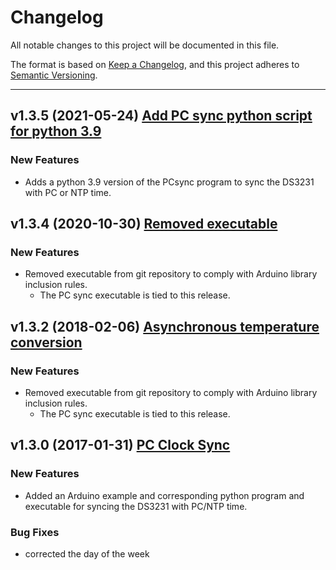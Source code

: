 # Changelog
All notable changes to this project will be documented in this file.

The format is based on [Keep a Changelog](https://keepachangelog.com/en/1.0.0/),
and this project adheres to [Semantic Versioning](https://semver.org/spec/v2.0.0.html).

****

## v1.3.5 (2021-05-24) [Add PC sync python script for python 3.9](https://github.com/EnviroDIY/Sodaq_DS3231/releases/tag/v1.3.5)

### New Features
- Adds a python 3.9 version of the PCsync program to sync the DS3231 with PC or NTP time.


## v1.3.4 (2020-10-30) [Removed executable](https://github.com/EnviroDIY/Sodaq_DS3231/releases/tag/v1.3.4)

### New Features
- Removed executable from git repository to comply with Arduino library inclusion rules.
  - The PC sync executable is tied to this release.


## v1.3.2 (2018-02-06) [Asynchronous temperature conversion](https://github.com/EnviroDIY/Sodaq_DS3231/releases/tag/v1.3.2)

### New Features
- Removed executable from git repository to comply with Arduino library inclusion rules.
  - The PC sync executable is tied to this release.


## v1.3.0 (2017-01-31) [PC Clock Sync](https://github.com/EnviroDIY/Sodaq_DS3231/releases/tag/v1.3.0)

### New Features
- Added an Arduino example and corresponding python program and executable for syncing the DS3231 with PC/NTP time.

### Bug Fixes
- corrected the day of the week